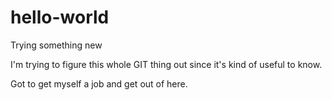 # hello-world
Trying something new

I'm trying to figure this whole GIT thing out since it's kind of useful to know.

Got to get myself a job and get out of here.

